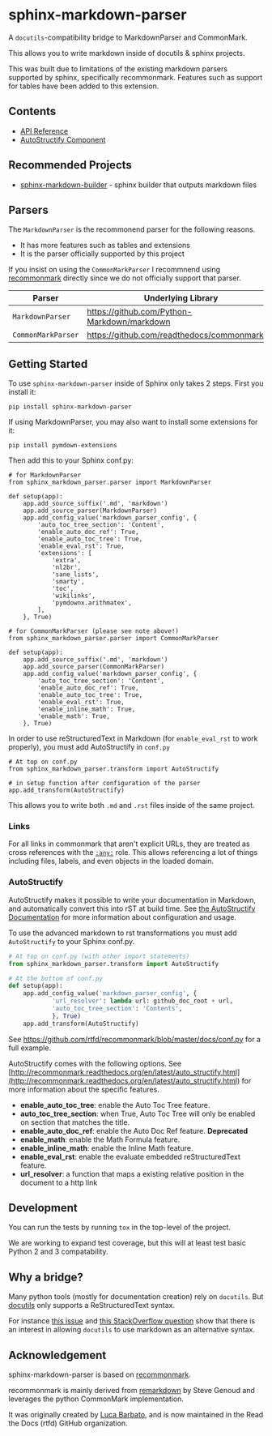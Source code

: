 # sphinx-markdown-parser

A `docutils`-compatibility bridge to MarkdownParser and CommonMark.

This allows you to write markdown inside of docutils & sphinx projects.

This was built due to limitations of the existing markdown parsers
supported by sphinx, specifically recommonmark. Features such as support
for tables have been added to this extension.

Contents
--------

* [API Reference](docs/api_ref.md)
* [AutoStructify Component](docs/auto_structify.md)

## Recommended Projects

* [sphinx-markdown-builder](https://github.com/codejamninja/sphinx-markdown-builder) - sphinx builder that outputs markdown files

## Parsers

The `MarkdownParser` is the recommonend parser for the following reasons.
* It has more features such as tables and extensions
* It is the parser officially supported by this project

If you insist on using the `CommonMarkParser` I recommnend using [recommonmark](https://github.com/readthedocs/recommonmark) directly since we do not officially support that parser.

| **Parser**         | **Underlying Library**                       |
| ------------------ | -------------------------------------------- |
| `MarkdownParser`   | https://github.com/Python-Markdown/markdown  |
| `CommonMarkParser` | https://github.com/readthedocs/commonmark.py |

## Getting Started

To use `sphinx-markdown-parser` inside of Sphinx only takes 2 steps.
First you install it:

```
pip install sphinx-markdown-parser
```

If using MarkdownParser, you may also want to install some extensions for it:

```
pip install pymdown-extensions
```

Then add this to your Sphinx conf.py:

```
# for MarkdownParser
from sphinx_markdown_parser.parser import MarkdownParser

def setup(app):
    app.add_source_suffix('.md', 'markdown')
    app.add_source_parser(MarkdownParser)
    app.add_config_value('markdown_parser_config', {
        'auto_toc_tree_section': 'Content',
        'enable_auto_doc_ref': True,
        'enable_auto_toc_tree': True,
        'enable_eval_rst': True,
        'extensions': [
            'extra',
            'nl2br',
            'sane_lists',
            'smarty',
            'toc',
            'wikilinks',
            'pymdownx.arithmatex',
        ],
    }, True)

# for CommonMarkParser (please see note above!)
from sphinx_markdown_parser.parser import CommonMarkParser

def setup(app):
    app.add_source_suffix('.md', 'markdown')
    app.add_source_parser(CommonMarkParser)
    app.add_config_value('markdown_parser_config', {
        'auto_toc_tree_section': 'Content',
        'enable_auto_doc_ref': True,
        'enable_auto_toc_tree': True,
        'enable_eval_rst': True,
        'enable_inline_math': True,
        'enable_math': True,
    }, True)
```
In order to use reStructuredText in Markdown (for `enable_eval_rst` to work properly), you must add AutoStructify in `conf.py`
```
# At top on conf.py
from sphinx_markdown_parser.transform import AutoStructify

# in setup function after configuration of the parser
app.add_transform(AutoStructify)
```

This allows you to write both `.md` and `.rst` files inside of the same project.

### Links

For all links in commonmark that aren't explicit URLs, they are treated as cross references with the [`:any:`](http://www.sphinx-doc.org/en/stable/markup/inline.html#role-any) role. This allows referencing a lot of things including files, labels, and even objects in the loaded domain.

### AutoStructify

AutoStructify makes it possible to write your documentation in Markdown, and automatically convert this
into rST at build time. See [the AutoStructify Documentation](http://recommonmark.readthedocs.org/en/latest/auto_structify.html)
for more information about configuration and usage.

To use the advanced markdown to rst transformations you must add `AutoStructify` to your Sphinx conf.py.

```python
# At top on conf.py (with other import statements)
from sphinx_markdown_parser.transform import AutoStructify

# At the bottom of conf.py
def setup(app):
    app.add_config_value('markdown_parser_config', {
            'url_resolver': lambda url: github_doc_root + url,
            'auto_toc_tree_section': 'Contents',
            }, True)
    app.add_transform(AutoStructify)
```

See https://github.com/rtfd/recommonmark/blob/master/docs/conf.py for a full example.

AutoStructify comes with the following options. See [http://recommonmark.readthedocs.org/en/latest/auto_structify.html](http://recommonmark.readthedocs.org/en/latest/auto_structify.html) for more information about the specific features.

* __enable_auto_toc_tree__: enable the Auto Toc Tree feature.
* __auto_toc_tree_section__: when True, Auto Toc Tree will only be enabled on section that matches the title.
* __enable_auto_doc_ref__: enable the Auto Doc Ref feature. **Deprecated**
* __enable_math__: enable the Math Formula feature.
* __enable_inline_math__: enable the Inline Math feature.
* __enable_eval_rst__: enable the evaluate embedded reStructuredText feature.
* __url_resolver__: a function that maps a existing relative position in the document to a http link

## Development

You can run the tests by running `tox` in the top-level of the project.

We are working to expand test coverage,
but this will at least test basic Python 2 and 3 compatability.

## Why a bridge?

Many python tools (mostly for documentation creation) rely on `docutils`.
But [docutils][dc] only supports a ReStructuredText syntax.

For instance [this issue][sphinx-issue] and [this StackOverflow
question][so-question] show that there is an interest in allowing `docutils`
to use markdown as an alternative syntax.

## Acknowledgement

sphinx-markdown-parser is based on [recommonmark][rcm].

recommonmark is mainly derived from [remarkdown][rmd] by Steve Genoud and
leverages the python CommonMark implementation.

It was originally created by [Luca Barbato][lu-zero],
and is now maintained in the Read the Docs (rtfd) GitHub organization.

[cm]: https://commonmark.org
[pcm]: https://github.com/rtfd/CommonMark-py
[rcm]: https://github.com/readthedocs/recommonmark
[rmd]: https://github.com/sgenoud/remarkdown
[prs]: https://github.com/pyga/parsley
[lu-zero]: https://github.com/lu-zero

[dc]: https://docutils.sourceforge.io/docs/ref/doctree.html
[sphinx-issue]: https://bitbucket.org/birkenfeld/sphinx/issue/825/markdown-capable-sphinx
[so-question]: https://stackoverflow.com/questions/2471804/using-sphinx-with-markdown-instead-of-rst
